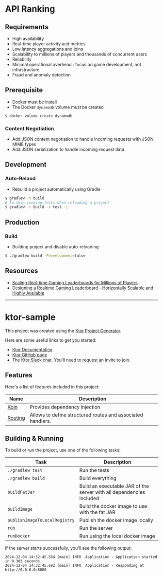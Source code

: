 # API Ranking


## Requirements

- High availability
- Real-time player activity and metrics
- Low latency aggregations and joins
- Scalability to millions of players and thousands of concurrent users
- Reliability
- Minimal operational overhead : focus on game development, not infrastructure
- Fraud and anomaly detection

## Prerequisite

- Docker must be install
- The Docker `dynamodb` volume must be created

```bash
$ docker volume create dynamodb
```

### Content Negotiation

- Add JSON content negotiation to handle incoming requests with JSON MIME types
- Add JSON serialization to handle incoming request data

## Development

### Auto-Relaod

* Rebuild a project automatically using Gradle

```bash
$ gradlew -t build
# To skip running tests when reloading a project
$ gradlew -t build -x test -i
```

## Production

### Build

* Building project and disable auto-reloading:

```bash
$ ./gradlew build -Pdevelopment=false
```
## Resources

- [Scaling Real-time Gaming Leaderboards for Millions of Players](https://www.youtube.com/watch?v=HAb-tWI8oVk)
- [Designing a Realtime Gaming Leaderboard - Horizontally Scalable and Highly Available](https://www.youtube.com/watch?v=UerkzwZ_zSY)

---

# ktor-sample

This project was created using the [Ktor Project Generator](https://start.ktor.io).

Here are some useful links to get you started:

- [Ktor Documentation](https://ktor.io/docs/home.html)
- [Ktor GitHub page](https://github.com/ktorio/ktor)
- The [Ktor Slack chat](https://app.slack.com/client/T09229ZC6/C0A974TJ9). You'll need
  to [request an invite](https://surveys.jetbrains.com/s3/kotlin-slack-sign-up) to join.

## Features

Here's a list of features included in this project:

| Name                                               | Description                                                 |
| ----------------------------------------------------|------------------------------------------------------------- |
| [Koin](https://start.ktor.io/p/koin)               | Provides dependency injection                               |
| [Routing](https://start.ktor.io/p/routing-default) | Allows to define structured routes and associated handlers. |

## Building & Running

To build or run the project, use one of the following tasks:

| Task                          | Description                                                          |
| -------------------------------|---------------------------------------------------------------------- |
| `./gradlew test`              | Run the tests                                                        |
| `./gradlew build`             | Build everything                                                     |
| `buildFatJar`                 | Build an executable JAR of the server with all dependencies included |
| `buildImage`                  | Build the docker image to use with the fat JAR                       |
| `publishImageToLocalRegistry` | Publish the docker image locally                                     |
| `run`                         | Run the server                                                       |
| `runDocker`                   | Run using the local docker image                                     |

If the server starts successfully, you'll see the following output:

```
2024-12-04 14:32:45.584 [main] INFO  Application - Application started in 0.303 seconds.
2024-12-04 14:32:45.682 [main] INFO  Application - Responding at http://0.0.0.0:8080
```

